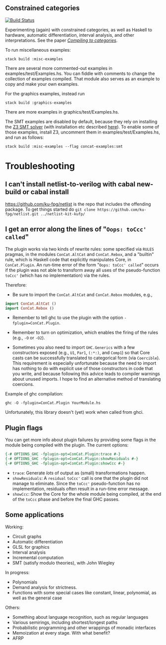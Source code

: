 ## Constrained categories

[![Build Status](https://travis-ci.org/conal/concat.svg?branch=master)](https://travis-ci.org/conal/concat)

Experimenting (again) with constrained categories, as well as Haskell to hardware, automatic differentiation, interval analysis, and other interpretations. See the paper [*Compiling to categories*](http://conal.net/papers/compiling-to-categories).

To run miscellaneous examples:

    stack build :misc-examples

There are several more commented-out examples in examples/test/Examples.hs.
You can fiddle with comments to change the collection of examples compiled.
That module also serves as an example to copy and make your own examples.

For the graphics examples, instead run

    stack build :graphics-examples

There are more examples in graphics/test/Examples.hs.

The SMT examples are disabled by default, because they rely on installing the [Z3 SMT solver](https://github.com/Z3Prover/z3) (with installation etc described [here](https://github.com/Z3Prover/z3/wiki)).
To enable some of those examples, install Z3, uncomment them in examples/test/Examples.hs, and run as follows:

    stack build :misc-examples --flag concat-examples:smt

# Troubleshooting

## I can't install netlist-to-verilog with cabal new-build or cabal install
https://github.com/ku-fpg/netlist is the repo that includes the offending package.
To get things started do
`git clone https://github.com/ku-fpg/netlist.git ../netlist-kit-kufp/`

## I get an error along the lines of "`Oops: toCcc' called`"

The plugin works via two kinds of rewrite rules: some specified via `RULES` pragmas, in the modules `ConCat.AltCat` and `ConCat.Rebox`, and a "builtin" rule, which is Haskell code that explicitly manipulates Core, in `ConCat.Plugin`. An run-time error of the form "`Oops: toCcc' called`" occurs if the plugin was not able to transform away all uses of the pseudo-function `toCcc'` (which has no implementation) via the rules.

Therefore:

*   Be sure to import the `ConCat.AltCat` and `ConCat.Rebox` modules, e.g.,

``` haskell
import ConCat.AltCat ()
import ConCat.Rebox ()
```

*   Remember to tell ghc to use the plugin with the option `-fplugin=ConCat.Plugin`.

*   Remember to turn on optimization, which enables the firing of the rules (e.g., `-O` or `-O2`).

*   Sometimes you also need to import `GHC.Generics` with a few constructors exposed (e.g., `U1`, `Par1`, `(:*:)`, and `Comp1`) so that Core casts can be successfully translated to categorical form (via `Coercible`).
    This requirement is especially unfortunate because the need to import has nothing to do with explicit use of those constructors in code that you write, and because following this advice leads to compiler warnings about unused imports.
    I hope to find an alternative method of translating coercions.

Example of ghc compilation:

```
ghc -O -fplugin=ConCat.Plugin YourModule.hs
```

Unfortunately, this library doesn't (yet) work when called from ghci.

## Plugin flags

You can get more info about plugin failures by providing some flags in the module being compiled with the plugin.
The current options:

``` haskell
{-# OPTIONS_GHC -fplugin-opt=ConCat.Plugin:trace #-}
{-# OPTIONS_GHC -fplugin-opt=ConCat.Plugin:showResiduals #-}
{-# OPTIONS_GHC -fplugin-opt=ConCat.Plugin:showCcc #-}
```

*   `trace`: Generate *lots* of output as (small) transformations happen.
*   `showResiduals`: A `residual` `toCcc'` call is one that the plugin did not manage to eliminate.
    Since the `toCcc'` pseudo-function has no implementation, residuals often result in a run-time error message.
*   `showCcc`: Show the Core for the whole module being compiled, at the end of the `toCcc` phase and before the final GHC passes.

## Some applications

Working:

*   Circuit graphs
*   Automatic differentiation
*   GLSL for graphics
*   Interval analysis
*   Incremental computation
*   SMT (satisfy modulo theories), with John Wiegley

In progress:

*   Polynomials
*   Demand analysis for strictness.
*   Functions with some special cases like constant, linear, polynomial, as well as the general case

Others:

*   Something about language recognition, such as regular languages
*   Various semirings, including shortest/longest paths
*   Probabilistic programming and other wrappings of monadic interfaces
*   Memoization at every stage. With what benefit?
*   AFRP

